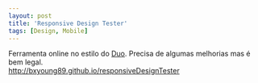 ```yaml
---
layout: post
title: 'Responsive Design Tester'
tags: [Design, Mobile]
---
```


Ferramenta online no estilo do [Duo](http://helloduo.com). Precisa de algumas melhorias mas é bem legal.<br>
<http://bxyoung89.github.io/responsiveDesignTester>
